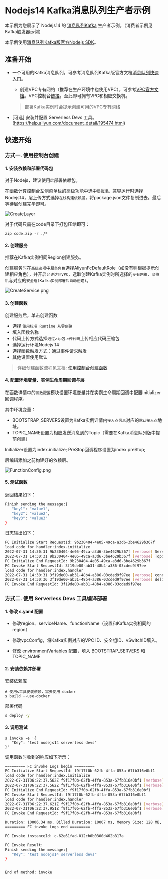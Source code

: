 # Nodejs14 Kafka消息队列生产者示例

本示例为您展示了 Nodejs14 的 [消息队列Kafka](https://help.aliyun.com/document_detail/68151.html?spm=5176.167616.J_5253785160.5.2dfe6feexRPqMj) 生产者示例。（消费者示例见Kafka触发器示例）

本示例使用[消息队列Kafka版官方Nodejs SDK](https://help.aliyun.com/document_detail/184266.html)。

 ## 准备开始

 - 一个可用的Kafka消息队列，可参考消息队列Kafka版官方文档[消息队列快速入门](https://help.aliyun.com/document_detail/99949.html)。

   - 创建VPC专有网络（推荐在生产环境中也使用VPC），可参考[VPC官方文档](https://help.aliyun.com/document_detail/65398.htm?spm=a2c4g.11186623.0.0.61be4c9d4aGfpg#task-1012575)。VPC控制台[链接](https://vpcnext.console.aliyun.com/)。至此即可拥有VPC和相应交换机。

   > 部署Kafka实例时会提示创建可用的VPC专有网络

 - [可选] 安装并配置 Serverless Devs 工具。(https://help.aliyun.com/document_detail/195474.html)

 ## 快速开始

 ### 方式一. 使用控制台创建

#### 1. 安装依赖和部署代码包

对于Nodejs，建议使用`层`部署依赖包。

在函数计算控制台左侧菜单栏的高级功能中选中`层管理`。兼容运行时选择Nodejs14，层上传方式选择`在线构建依赖层`，将package.json文件复制进去。最后等待层创建完毕即可。

![CreateLayer](assets/layer.png)

对于代码只需在code目录下打包压缩即可：

```shell
zip code.zip -r ./*
```



 #### 2. 创建服务

推荐在Kafka实例相同Region创建服务。

创建服务时在`高级选项`中`服务角色`选择AliyunFcDefaultRole（如没有则根据提示创建相应角色），并开启`允许访问VPC`，选取创建Kafka实例时所选择的`专有网络`、`交换机`与对应的`安全组(Kafka实例部署后自动创建)`。

![CreateService.png](assets/CreateService.png)



#### 3. 创建函数

  创建服务后，单击创建函数

 - 选择 `使用标准 Runtime 从零创建`
 - 填入函数名称
 - 代码上传方式选择`通过zip包上传代码`上传相应代码压缩包
 - 选择运行环境Nodejs 14
 - 选择函数触发方式：通过事件请求触发
 - 其他设置使用默认

 > 详细创建函数流程见文档: [使用控制台创建函数](https://help.aliyun.com/document_detail/51783.html)



#### 4. 配置环境变量、实例生命周期回调与层

在函数详情中的`函数配置`模块设置环境变量并在实例生命周期回调中配置Initializer 回调程序。

其中环境变量：

- BOOTSTRAP_SERVERS设置为Kafka实例详情内`接入点信息`对应的`默认接入点`地址。
- TOPIC_NAME设置为相应发送消息到的Topic（需要在Kafka消息队列版中提前创建）

Initializer设置为index.initialize;
PreStop回调程序设置为index.preStop;

层编辑添加之前构建好的依赖层。

![FunctionConfig.png](assets/FunctionConfig.png)



 #### 5. 测试函数

 返回结果如下：

 ```bash
Finish sending the message:{
    "key1": "value1",
    "key2": "value2",
    "key3": "value3"
}
 ```

日志输出如下：

```bash
FC Initialize Start RequestId: 9b230404-4e05-49ca-a3d6-3be4629b367f
load code for handler:index.initialize
2022-07-31 14:30:31 9b230404-4e05-49ca-a3d6-3be4629b367f [verbose] Servers:  alikafka-pre-cn-7mz2sr1xa00c-1-vpc.alikafka.aliyuncs.com:9092
2022-07-31 14:30:31 9b230404-4e05-49ca-a3d6-3be4629b367f [verbose] TopicName:  HelloTopic
FC Initialize End RequestId: 9b230404-4e05-49ca-a3d6-3be4629b367f
FC Invoke Start RequestId: 3f19de00-ab31-48b4-a386-03cded9f97ee
load code for handler:index.handler
2022-07-31 14:30:31 3f19de00-ab31-48b4-a386-03cded9f97ee [verbose] connect ok
2022-07-31 14:30:36 3f19de00-ab31-48b4-a386-03cded9f97ee [verbose] delivery-report: producer ok
FC Invoke End RequestId: 3f19de00-ab31-48b4-a386-03cded9f97ee
```

 ### 方式二. 使用 Serverless Devs 工具编译部署

 #### 1. 修改 s.yaml 配置

- 修改region、serviceName、functionName（设置和Kafka实例相同的region）

- 修改vpcConfig，将Kafka实例对应的VPC ID、安全组ID、vSwitchID填入。

- 修改 environmentVariables 配置，填入 BOOTSTRAP_SERVERS 和 TOPIC_NAME


 #### 2. 安装依赖并部署

 安装依赖库

 ```shell
# 使用s工具安装依赖，需要使用 docker
s build --use-docker
 ```

 部署代码

 ```bash
s deploy -y
 ```

 #### 3. 调用测试

 ```shell
s invoke -e '{
    "Key": "test nodejs14 serverless devs"
}'
 ```

 调用函数时收到的响应如下所示：

 ```bash
========= FC invoke Logs begin =========
FC Initialize Start RequestId: f9f17f0b-62fb-4ffa-853a-67fb316e0bf1
load code for handler:index.initialize
2022-07-31T06:22:37.562Z f9f17f0b-62fb-4ffa-853a-67fb316e0bf1 [verbose] Servers:  alikafka-pre-cn-7mz2sr1xa00c-3-vpc.alikafka.aliyuncs.com:9092
2022-07-31T06:22:37.562Z f9f17f0b-62fb-4ffa-853a-67fb316e0bf1 [verbose] TopicName:  HelloTopic
FC Initialize End RequestId: f9f17f0b-62fb-4ffa-853a-67fb316e0bf1
FC Invoke Start RequestId: f9f17f0b-62fb-4ffa-853a-67fb316e0bf1
load code for handler:index.handler
2022-07-31T06:22:37.621Z f9f17f0b-62fb-4ffa-853a-67fb316e0bf1 [verbose] connect ok
2022-07-31T06:22:37.951Z f9f17f0b-62fb-4ffa-853a-67fb316e0bf1 [verbose] delivery-report: producer ok
FC Invoke End RequestId: f9f17f0b-62fb-4ffa-853a-67fb316e0bf1

Duration: 10006.34 ms, Billed Duration: 10007 ms, Memory Size: 128 MB, Max Memory Used: 53.24 MB
========= FC invoke Logs end =========

FC Invoke instanceId: c-62e61fad-012cb0b0300d462b817a

FC Invoke Result:
Finish sending the message:{
    "Key": "test nodejs14 serverless devs"
}


End of method: invoke
 ```


